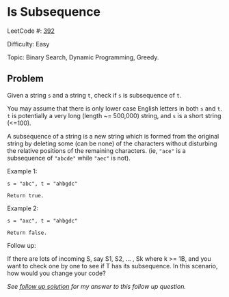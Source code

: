 # Is Subsequence

LeetCode #: [392](https://leetcode.com/problems/is-subsequence/)

Difficulty: Easy

Topic: Binary Search, Dynamic Programming, Greedy.

## Problem

Given a string `s` and a string `t`, check if `s` is subsequence of `t`.

You may assume that there is only lower case English letters in both `s` and `t`. `t` is potentially a very long (length ~= 500,000) string, and `s` is a short string (<=100).

A subsequence of a string is a new string which is formed from the original string by deleting some (can be none) of the characters without disturbing the relative positions of the remaining characters. (ie, `"ace"` is a subsequence of `"abcde"` while `"aec"` is not).

Example 1:

```text
s = "abc", t = "ahbgdc"

Return true.
```

Example 2:

```text
s = "axc", t = "ahbgdc"

Return false.
```

Follow up:

If there are lots of incoming S, say S1, S2, ... , Sk where k >= 1B, and you want to check one by one to see if T has its subsequence. In this scenario, how would you change your code?

*See [follow up solution](/follow-up-solution) for my answer to this follow up question.*
